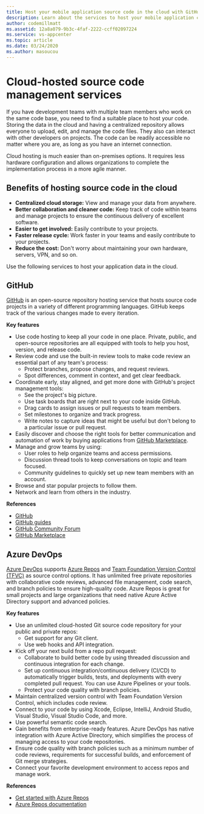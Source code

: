 ```yaml
---
title: Host your mobile application source code in the cloud with GitHub and Azure DevOps
description: Learn about the services to host your mobile application code in the cloud with Microsoft services.
author: codemillmatt
ms.assetid: 12a8a079-9b3c-4faf-2222-ccff02097224
ms.service: vs-appcenter
ms.topic: article
ms.date: 03/24/2020
ms.author: masoucou
---
```


# Cloud-hosted source code management services
If you have development teams with multiple team members who work on the same code base, you need to find a suitable place to host your code. Storing the data in the cloud and having a centralized repository allows everyone to upload, edit, and manage the code files. They also can interact with other developers on projects. The code can be readily accessible no matter where you are, as long as you have an internet connection.

Cloud hosting is much easier than on-premises options. It requires less hardware configuration and allows organizations to complete the implementation process in a more agile manner.

## Benefits of hosting source code in the cloud
- **Centralized cloud storage:** View and manage your data from anywhere.
- **Better collaboration and cleaner code:** Keep track of code within teams and manage projects to ensure the continuous delivery of excellent software.
- **Easier to get involved:** Easily contribute to your projects.
- **Faster release cycle:** Work faster in your teams and easily contribute to your projects.
- **Reduce the cost:** Don't worry about maintaining your own hardware, servers, VPN, and so on.

Use the following services to host your application data in the cloud.

## GitHub
[GitHub](https://github.com/) is an open-source repository hosting service that hosts source code projects in a variety of different programming languages. GitHub keeps track of the various changes made to every iteration.

**Key features**
- Use code hosting to keep all your code in one place. Private, public, and open-source repositories are all equipped with tools to help you host, version, and release code.
- Review code and use the built-in review tools to make code review an essential part of any team's process:
    - Protect branches, propose changes, and request reviews.
    - Spot differences, comment in context, and get clear feedback.
- Coordinate early, stay aligned, and get more done with GitHub's project management tools:
    - See the project's big picture.
    - Use task boards that are right next to your code inside GitHub.
    - Drag cards to assign issues or pull requests to team members.
    - Set milestones to organize and track progress.
    - Write notes to capture ideas that might be useful but don't belong to a particular issue or pull request.
- Easily discover and choose the right tools for better communication and automation of work by buying applications from [GitHub Marketplace](https://github.com/marketplace).
- Manage and grow teams by using: 
    - User roles to help organize teams and access permissions.
    - Discussion thread tools to keep conversations on topic and team focused.
    - Community guidelines to quickly set up new team members with an account.
- Browse and star popular projects to follow them.
- Network and learn from others in the industry.

**References**
- [GitHub](https://github.com/)
- [GitHub guides](https://guides.github.com/)
- [GitHub Community Forum](https://github.community/)
- [GitHub Marketplace](https://github.com/marketplace)

## Azure DevOps
[Azure DevOps](https://azure.microsoft.com/services/devops/) supports [Azure Repos](https://azure.microsoft.com/services/devops/repos/) and [Team Foundation Version Control (TFVC)](https://docs.microsoft.com/azure/devops/repos/tfvc/index?view=azure-devops) as source control options. It has unlimited free private repositories with collaborative code reviews, advanced file management, code search, and branch policies to ensure high-quality code. Azure Repos is great for small projects and large organizations that need native Azure Active Directory support and advanced policies.
    
**Key features**
- Use an unlimited cloud-hosted Git source code repository for your public and private repos:
    - Get support for any Git client.
    - Use web hooks and API integration.
- Kick off your next build from a repo pull request:
    - Collaborate to build better code by using threaded discussion and continuous integration for each change.
    - Set up continuous integration/continuous delivery (CI/CD) to automatically trigger builds, tests, and deployments with every completed pull request. You can use Azure Pipelines or your tools.
    - Protect your code quality with branch policies.
- Maintain centralized version control with Team Foundation Version Control, which includes code review.
- Connect to your code by using Xcode, Eclipse, IntelliJ, Android Studio, Visual Studio, Visual Studio Code, and more.
- Use powerful semantic code search.
- Gain benefits from enterprise-ready features. Azure DevOps has native integration with Azure Active Directory, which simplifies the process of managing access to your code repositories.
- Ensure code quality with branch policies such as a minimum number of code reviews, requirements for successful builds, and enforcement of Git merge strategies.
- Connect your favorite development environment to access repos and manage work.

**References**
- [Get started with Azure Repos](https://azure.microsoft.com/services/devops/repos/) 
- [Azure Repos documentation](/azure/devops/repos/?view=azure-devops)